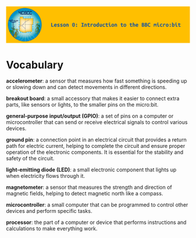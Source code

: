 ![header-lesson-00](assets/header-lesson-00.png)

# Vocabulary

**accelerometer**: a sensor that measures how fast something is speeding up or slowing down and can detect movements in different directions.

**breakout board**: a small accessory that makes it easier to connect extra parts, like sensors or lights, to the smaller pins on the micro:bit.

**general-purpose input/output (GPIO)**: a set of pins on a computer or microcontroller that can send or receive electrical signals to control various devices.

**ground pin**: a connection point in an electrical circuit that provides a return path for electric current, helping to complete the circuit and ensure proper operation of the electronic components. It is essential for the stability and safety of the circuit.

**light-emitting diode (LED)**: a small electronic component that lights up when electricity flows through it.

**magnetometer**: a sensor that measures the strength and direction of magnetic fields, helping to detect magnetic north like a compass.

**microcontroller**: a small computer that can be programmed to control other devices and perform specific tasks.

**processor**: the part of a computer or device that performs instructions and calculations to make everything work.
